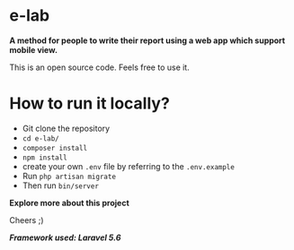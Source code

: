 # e-lab

**A method for people to write their report using a web app which support mobile view.**

This is an open source code. Feels free to use it.

# How to run it locally?
- Git clone the repository
- `cd e-lab/`
- `composer install`
- `npm install`
- create your own `.env` file by referring to the `.env.example`
- Run `php artisan migrate`
- Then run `bin/server`

**Explore more about this project**

Cheers ;)


***Framework used: Laravel 5.6***

